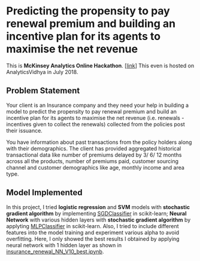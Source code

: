 # Predicting the propensity to pay renewal premium and building an incentive plan for its agents to maximise the net revenue

This is **McKinsey Analytics Online Hackathon**. [[link](https://datahack.analyticsvidhya.com/contest/mckinsey-analytics-online-hackathon-4/?utm_source=sendinblue&utm_campaign=Events_in_July_2018&utm_medium=email)] This even is hosted on AnalyticsVidhya in July 2018.

## Problem Statement

Your client is an Insurance company and they need your help in building a model to predict the propensity to pay renewal premium and build an incentive plan for its agents to maximise the net revenue (i.e. renewals - incentives given to collect the renewals) collected from the policies post their issuance.

You have information about past transactions from the policy holders along with their demographics. The client has provided aggregated historical transactional data like number of premiums delayed by 3/ 6/ 12 months across all the products, number of premiums paid, customer sourcing channel and customer demographics like age, monthly income and area type.

## Model Implemented

In this project, I tried **logistic regression** and **SVM** models with **stochastic gradient algorithm** by implementing [SGDClassifier](http://scikit-learn.org/stable/modules/generated/sklearn.linear_model.SGDClassifier.html#sklearn.linear_model.SGDClassifier) in scikit-learn; **Neural Network** with various hidden layers with **stochastic gradient algorithm** by applyting [MLPClassifier](http://scikit-learn.org/stable/modules/generated/sklearn.neural_network.MLPClassifier.html#sklearn.neural_network.MLPClassifier) in scikit-learn. Also, I tried to include different features into the model training and experiment various alpha to avoid overfitting. Here, I only showed the best results I obtained by applying neural network with 1 hidden layer as shown in [insurance_renewal_NN_V10_best.ipynb](https://github.com/hsuanhao/Projects/blob/master/Predicting%20the%20propensity%20to%20pay%20renewal%20premium/insurance_renewal_NN_V10_best.ipynb).  
